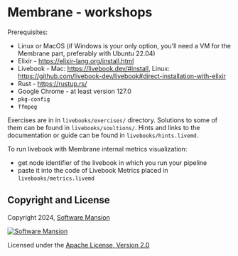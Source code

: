 # Membrane - workshops

Prerequisites:
- Linux or MacOS (if Windows is your only option, you'll need a VM for the Membrane part, preferably with Ubuntu 22.04)
- Elixir - https://elixir-lang.org/install.html
- Livebook - Mac: https://livebook.dev/#install, Linux: https://github.com/livebook-dev/livebook#direct-installation-with-elixir
- Rust - https://rustup.rs/
- Google Chrome - at least version 127.0
- `pkg-config`
- `ffmpeg`

Exercises are in in `livebooks/exercises/` directory. Solutions to some of them can be found in `livebooks/soultions/`. Hints and links to the documentation or guide can be found in `livebooks/hints.livemd`.

To run livebook with Membrane internal metrics visualization:
 - get node identifier of the livebook in which you run your pipeline
 - paste it into the code of Livebook Metrics placed in `livebooks/metrics.livemd`

 ## Copyright and License

Copyright 2024, [Software Mansion](https://swmansion.com/?utm_source=git&utm_medium=readme&utm_campaign=membrane_template_plugin)

[![Software Mansion](https://logo.swmansion.com/logo?color=white&variant=desktop&width=200&tag=membrane-github)](https://swmansion.com/?utm_source=git&utm_medium=readme&utm_campaign=membrane_template_plugin)

Licensed under the [Apache License, Version 2.0](LICENSE)
